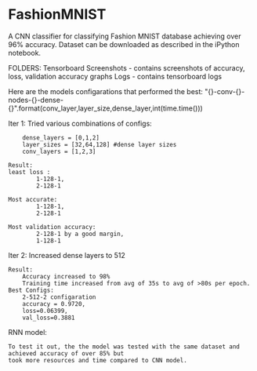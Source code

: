 # FashionMNIST
A CNN classifier for classifying Fashion MNIST database achieving over 96% accuracy.
Dataset can be downloaded as described in the iPython notebook.

FOLDERS:
Tensorboard Screenshots - contains screenshots of accuracy, loss, validation accuracy graphs
Logs - contains tensorboard logs


Here are the models configarations that performed the best:
"{}-conv-{}-nodes-{}-dense-{}".format(conv_layer,layer_size,dense_layer,int(time.time()))

Iter 1: Tried various combinations of configs:

		dense_layers = [0,1,2]
		layer_sizes = [32,64,128] #dense layer sizes
		conv_layers = [1,2,3]
		
	Result:
	least loss : 
			1-128-1, 
			2-128-1
			
	Most accurate:
			1-128-1, 
			2-128-1

	Most validation accuracy:
			2-128-1 by a good margin, 
			1-128-1
			
Iter 2: Increased dense layers to 512

	Result:
		Accuracy increased to 98% 
		Training time increased from avg of 35s to avg of >80s per epoch.
	Best Configs:	
		2-512-2 configaration 
		accuracy = 0.9720, 
		loss=0.06399,
		val_loss=0.3881

RNN model: 

	To test it out, the the model was tested with the same dataset and achieved accuracy of over 85% but 
	took more resources and time compared to CNN model.
			
